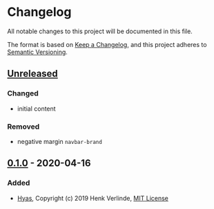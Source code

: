 # Changelog
All notable changes to this project will be documented in this file.

The format is based on [Keep a Changelog](https://keepachangelog.com/en/1.0.0/),
and this project adheres to [Semantic Versioning](https://semver.org/spec/v2.0.0.html).

## [Unreleased]
### Changed
- initial content

### Removed
- negative margin `navbar-brand`

## [0.1.0] - 2020-04-16
### Added
- [Hyas](https://github.com/h-enk/hyas), Copyright (c) 2019 Henk Verlinde, [MIT License](https://github.com/h-enk/hyas/blob/master/LICENSE)

[Unreleased]: https://github.com/h-enk/doks/compare/v0.1.0...HEAD
[0.1.0]: https://github.com/h-enk/doks/releases/tag/v0.1.0

